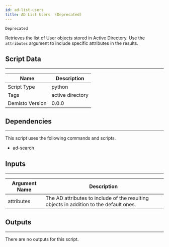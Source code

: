 ```yaml
---
id: ad-list-users
title: AD List Users  (Deprecated)
---
```


`Deprecated`

Retrieves the list of User objects stored in Active Directory. Use the `attributes` argument to include specific attributes in the results. 

## Script Data
---

| **Name** | **Description** |
| --- | --- |
| Script Type | python |
| Tags | active directory |
| Demisto Version | 0.0.0 |

## Dependencies
---
This script uses the following commands and scripts.
* ad-search

## Inputs
---

| **Argument Name** | **Description** |
| --- | --- |
| attributes | The AD attributes to include of the resulting objects in addition to the default ones. |

## Outputs
---
There are no outputs for this script.
